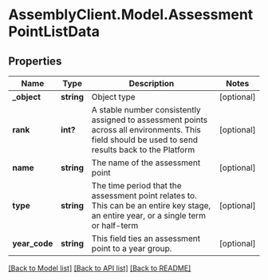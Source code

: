 # AssemblyClient.Model.AssessmentPointListData
## Properties

Name | Type | Description | Notes
------------ | ------------- | ------------- | -------------
**_object** | **string** | Object type | [optional] 
**rank** | **int?** | A stable number consistently assigned to assessment points across all environments. This field should be used to send results back to the Platform | [optional] 
**name** | **string** | The name of the assessment point | [optional] 
**type** | **string** | The time period that the assessment point relates to. This can be an entire key stage, an entire year, or a single term or half-term | [optional] 
**year_code** | **string** | This field ties an assessment point to a year group. | [optional] 

[[Back to Model list]](../README.md#documentation-for-models) [[Back to API list]](../README.md#documentation-for-api-endpoints) [[Back to README]](../README.md)

